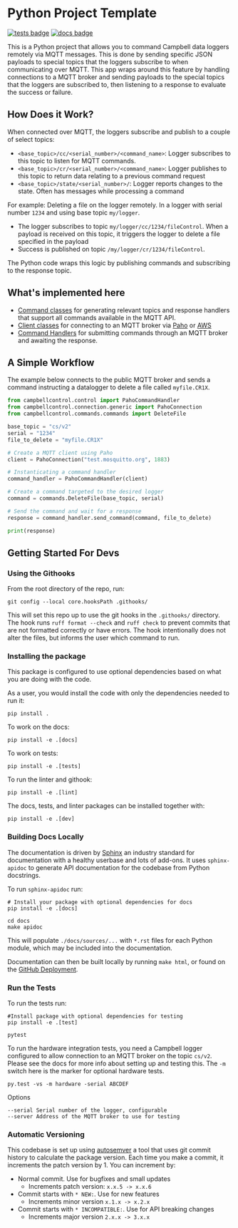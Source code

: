 # Python Project Template

[![tests badge](https://github.com/NERC-CEH/campbell-mqtt-control/actions/workflows/pipeline.yml/badge.svg)](https://github.com/NERC-CEH/campbell-mqtt-control/actions)
[![docs badge](https://img.shields.io/badge/Documentation-blue)](https://nerc-ceh.github.io/campbell-mqtt-control/)

This is a Python project that allows you to command Campbell data loggers remotely via MQTT messages. This is done by sending specific JSON payloads to special topics that the loggers subscribe to when communicating over MQTT. This app wraps around this feature by handling connections to a MQTT broker and sending payloads to the special topics that the loggers are subscribed to, then listening to a response to evaluate the success or failure.

## How Does it Work?

When connected over MQTT, the loggers subscribe and publish to a couple of select topics:

* `<base_topic>/cc/<serial_number>/<command_name>`: Logger subscribes to this topic to listen for MQTT commands.
* `<base_topic>/cr/<serial_number>/<command_name>`: Logger publishes to this topic to return data relating to a previous command request
* `<base_topic>/state/<serial_number>/`: Logger reports changes to the state. Often has messages while processing a command

For example: Deleting a file on the logger remotely. In a logger with serial number `1234` and using base topic `my/logger`.

* The logger subscribes to topic `my/logger/cc/1234/fileControl`. When a payload is received on this topic, it triggers the logger to delete a file specified in the payload
* Success is published on topic `/my/logger/cr/1234/fileControl`.

The Python code wraps this logic by publishing commands and subscribing to the response topic.

## What's implemented here

* [Command classes](src/campbellcontrol/commands/commands.py) for generating relevant topics and response handlers that support all commands available in the MQTT API.
* [Client classes](src/campbellcontrol/connection/interface.py) for connecting to an MQTT broker via [Paho](src/campbellcontrol/connection/generic.py) or [AWS]((src/campbellcontrol/connection/aws.py))
* [Command Handlers](src/campbellcontrol/control.py) for submitting commands through an MQTT broker and awaiting the response.

## A Simple Workflow
The example below connects to the public MQTT broker and sends a command instructing a datalogger to delete a file called `myfile.CR1X`.
```python
from campbellcontrol.control import PahoCommandHandler
from campbellcontrol.connection.generic import PahoConnection
from campbellcontrol.commands.commands import DeleteFile

base_topic = "cs/v2"
serial = "1234"
file_to_delete = "myfile.CR1X"

# Create a MQTT client using Paho
client = PahoConnection("test.mosquitto.org", 1883)

# Instanticating a command handler
command_handler = PahoCommandHandler(client)

# Create a command targeted to the desired logger
command = commands.DeleteFile(base_topic, serial)

# Send the command and wait for a response
response = command_handler.send_command(command, file_to_delete)

print(response)
```
## Getting Started For Devs

### Using the Githooks

From the root directory of the repo, run:

```
git config --local core.hooksPath .githooks/
```

This will set this repo up to use the git hooks in the `.githooks/` directory. The hook runs `ruff format --check` and `ruff check` to prevent commits that are not formatted correctly or have errors. The hook intentionally does not alter the files, but informs the user which command to run.

### Installing the package

This package is configured to use optional dependencies based on what you are doing with the code.

As a user, you would install the code with only the dependencies needed to run it:

```
pip install .
```

To work on the docs:

```
pip install -e .[docs]
```

To work on tests:

```
pip install -e .[tests]
```

To run the linter and githook:

```
pip install -e .[lint]
```

The docs, tests, and linter packages can be installed together with:

```
pip install -e .[dev]
```

### Building Docs Locally

The documentation is driven by [Sphinx](https://www.sphinx-doc.org/) an industry standard for documentation with a healthy userbase and lots of add-ons. It uses `sphinx-apidoc` to generate API documentation for the codebase from Python docstrings.

To run `sphinx-apidoc` run:

```
# Install your package with optional dependencies for docs
pip install -e .[docs]

cd docs
make apidoc
```

This will populate `./docs/sources/...` with `*.rst` files for each Python module, which may be included into the documentation.

Documentation can then be built locally by running `make html`, or found on the [GitHub Deployment](https://nerc-ceh.github.io/campbell-mqtt-control).

### Run the Tests

To run the tests run:

```
#Install package with optional dependencies for testing
pip install -e .[test]

pytest
```

To run the hardware integration tests, you need a Campbell logger configured to allow connection to an MQTT broker on the topic `cs/v2`. Please see the docs for more info about setting up and testing this. The `-m` switch here is the marker for optional hardware tests.

`py.test -vs -m hardware -serial ABCDEF`

Options

```
--serial Serial number of the logger, configurable
--server Address of the MQTT broker to use for testing
```

### Automatic Versioning

This codebase is set up using [autosemver](https://autosemver.readthedocs.io/en/latest/usage.html#) a tool that uses git commit history to calculate the package version. Each time you make a commit, it increments the patch version by 1. You can increment by:

* Normal commit. Use for bugfixes and small updates
    * Increments patch version: `x.x.5 -> x.x.6`
* Commit starts with `* NEW:`. Use for new features
    * Increments minor version `x.1.x -> x.2.x`
* Commit starts with `* INCOMPATIBLE:`. Use for API breaking changes
    * Increments major version `2.x.x -> 3.x.x`
